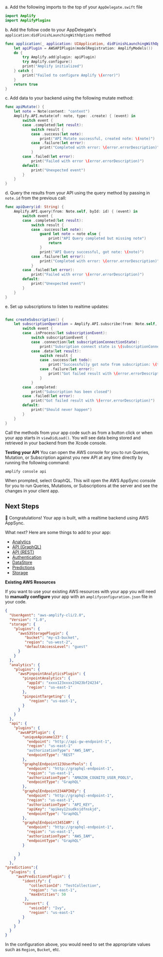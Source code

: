 
a. Add the following imports to the top of your `AppDelegate.swift` file 
```swift
import Amplify
import AmplifyPlugins
```

b. Add the follow code to your AppDelegate's `application:didFinishLaunchingWithOptions` method 
```swift
func application(_ application: UIApplication, didFinishLaunchingWithOptions launchOptions: [UIApplication.LaunchOptionsKey: Any]?) -> Bool {
    let apiPlugin = AWSAPIPlugin(modelRegistration: AmplifyModels())
    do {
        try Amplify.add(plugin: apiPlugin)
        try Amplify.configure()
        print("Amplify initialized")
    } catch {
        print("Failed to configure Amplify \(error)")
    }
    return true
}
```

c. Add data to your backend using the following mutate method: 
```swift
func apiMutate() {
    let note = Note(content: "content")
    Amplify.API.mutate(of: note, type: .create) { (event) in
        switch event {
        case .completed(let result):
            switch result {
            case .success(let note):
                print("API Mutate successful, created note: \(note)")
            case .failure(let error):
                print("Completed with error: \(error.errorDescription)")
            }
        case .failed(let error):
            print("Failed with error \(error.errorDescription)")
        default:
            print("Unexpected event")
        }
    }
}
```
d. Query the results from your API using the query method by passing in `note.id` from the previous call: 
```swift
func apiQuery(id: String) {
    Amplify.API.query(from: Note.self, byId: id) { (event) in
        switch event {
        case .completed(let result):
            switch result {
            case .success(let note):
                guard let note = note else {
                    print("API Query completed but missing note")
                    return
                }
                print("API Query successful, got note: \(note)")
            case .failure(let error):
                print("Completed with error: \(error.errorDescription)")
            }
        case .failed(let error):
            print("Failed with error \(error.errorDescription)")
        default:
            print("Unexpected event")
        }
    }
}
```

e. Set up subscriptions to listen to realtime updates:

```swift

func createSubscription() {
    let subscriptionOperation = Amplify.API.subscribe(from: Note.self, type: .onCreate) { (event) in
        switch event {
        case .inProcess(let subscriptionEvent):
            switch subscriptionEvent {
            case .connection(let subscriptionConnectionState):
                print("Subsription connect state is \(subscriptionConnectionState)")
            case .data(let result):
                switch result {
                case .success(let todo):
                    print("Successfully got note from subscription: \(todo)")
                case .failure(let error):
                    print("Got failed result with \(error.errorDescription)")
                }
            }
        case .completed:
            print("Subscription has been closed")
        case .failed(let error):
            print("Got failed result with \(error.errorDescription)")
        default:
            print("Should never happen")
        }
    }
}
```

Call the methods from your app code such as from a button click or when your app starts in `viewDidLoad()`. You will see data being stored and retrieved in your backend from the Xcode console.

**Testing your API**
You can open the AWS console for you to run Queries, Mutation, or Subscription against you new API at any time directly by running the following command:

```bash
amplify console api
```

When prompted, select GraphQL. This will open the AWS AppSync console for you to run Queries, Mutations, or Subscriptions at the server and see the changes in your client app.

## Next Steps

🎉 Congratulations! Your app is built, with a realtime backend using AWS AppSync.

What next? Here are some things to add to your app:

* [Analytics](~/lib/analytics/getting-started.md)
* [API (GraphQL)](~/lib/graphqlapi/getting-started.md)
* [API (REST)](~/lib/restapi/getting-started.md)
* [Authentication](~/lib/auth/getting-started.md)
* [DataStore](~/lib/datastore/getting-started.md)
* [Predictions](~/lib/predictions/getting-started.md)
* [Storage](~/lib/storage/getting-started.md)

**Existing AWS Resources**

If you want to use your existing AWS resources with your app you will need to **manually configure** your app with an `amplifyconfiguration.json` file in your code. 

```json
{
  "UserAgent": "aws-amplify-cli/2.0",
  "Version": "1.0",
  "storage": {
    "plugins": {
      "awsS3StoragePlugin": {
         "bucket": "my-s3-bucket",
         "region": "us-west-2",
         "defaultAccessLevel": "guest"
      }
    }
  },
  "analytics": {
    "plugins": {
      "awsPinpointAnalyticsPlugin": {
        "pinpointAnalytics": {
          "appId": "xxxx123xxxx23423bf24234",
          "region": "us-east-1"
        },
        "pinpointTargeting": {
           "region": "us-east-1",
        }
      }
    }
  },
  "api": {
    "plugins": {
      "awsAPIPlugin": {
        "uniqueApiname123": {
          "endpoint": "http://api-gw-endpoint-1",
          "region": "us-east-1"
          "authorizationType": "AWS_IAM",
          "endpointType": "REST"
        },
        "graphqlEndpoint123UserPools": {
          "endpoint": "http://graphql-endpoint-1",
          "region": "us-east-1",
          "authorizationType": "AMAZON_COGNITO_USER_POOLS",
          "endpointType": "GraphQL"
        },
        "graphqlEndpoint234APIKEy": { 
          "endpoint": "http://graphql-endpoint-1", 
          "region": "us-east-1", 
          "authorizationType": "API_KEY",
          "apiKey": "apikey12sudksjdfnskjd",
          "endpointType": "GraphQL" 
        },
        "graphqlEndpoint345IAM": { 
          "endpoint": "http://graphql-endpoint-1", 
          "region": "us-east-1", 
          "authorizationType": "AWS_IAM", 
          "endpointType": "GraphQL" 
        }

      }
    }
  },
"predictions":{
  "plugins": { 
     "awsPredictionsPlugin": {
        "identify": {
           "collectionId": "TestCollection",
           "region": "us-east-1", 
           "maxEntities": 50 
         }, 
        "convert": {
           "voiceId": "Ivy",
           "region": "us-east-1" 
        } 
      }
    }
  }
}
```

In the configuration above, you would need to set the appropriate values such as `Region`, `Bucket`, etc.
